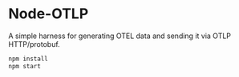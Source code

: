 Node-OTLP
======

A simple harness for generating OTEL data and sending it via OTLP HTTP/protobuf.

```js
npm install
npm start
```

